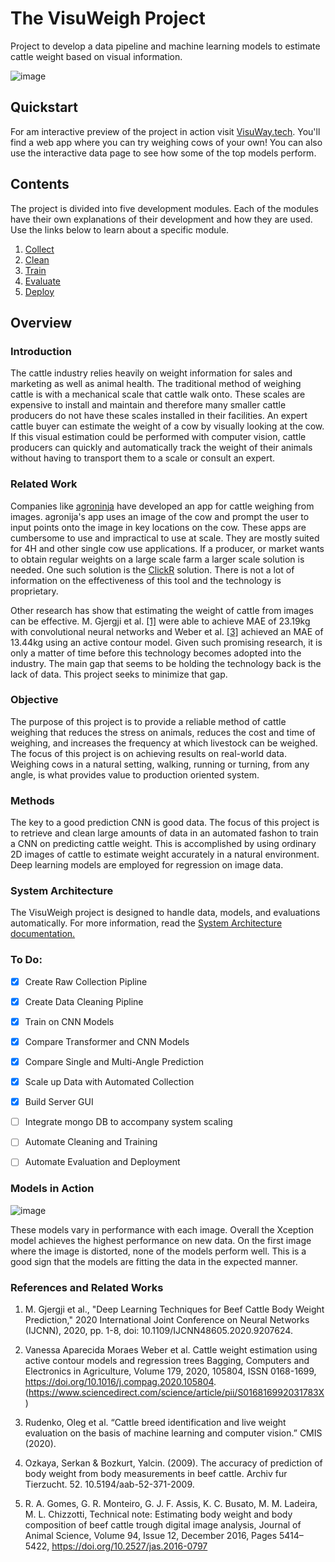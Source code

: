 # The  VisuWeigh Project

Project to develop a data pipeline and machine learning models to estimate cattle weight based on visual information. 

![image](deployment/assets/demo.gif)

## Quickstart 

For am interactive preview of the project in action visit [VisuWay.tech](https://visuway.tech).
You'll find a web app where you can try weighing cows of your own! You can also use the 
interactive data page to see how some of the top models perform. 

## Contents

The project is divided into five development modules. Each of the modules have their own explanations 
of their development and how they are used. Use the links below to learn about a specific module. 

1. [Collect](docs/development.md#collect) 
2. [Clean](docs/development.md#clean)
3. [Train](docs/development.md#train)
4. [Evaluate](docs/development.md#evaluate)
5. [Deploy](docs/development.md#deploy)


## Overview

### Introduction 
 The cattle industry relies heavily on weight information for sales and marketing as well as animal health. The traditional method of weighing cattle is with a mechanical scale that cattle walk onto. These scales are expensive to install and maintain and therefore many smaller cattle producers do not have these scales installed in their facilities. 
 An expert cattle buyer can estimate the weight of a cow by visually looking at the cow. If this visual estimation could be performed with computer vision, cattle producers can quickly and automatically track the weight of their animals without having to transport them to a scale or consult an expert. 
 
### Related Work
Companies like [agroninja](https://agroninja.com/) have developed an app for cattle weighing from images. agronija's app uses 
an image of the cow and prompt the user to input points onto the image in key locations on the cow. These apps are 
cumbersome to use and impractical to use at scale. They are mostly suited for 4H and other single cow use applications. 
If a producer, or market wants to obtain regular weights on a large scale farm a larger scale solution is needed. 
One such solution is the [ClickR](https://clicrweight.com/) solution. There is not a lot of information on the 
effectiveness of this tool and the technology is proprietary. 

Other research has show that estimating the weight of cattle from images can be effective. 
M. Gjergji et al. [[1]](#references-and-related-works) were able to achieve MAE of 23.19kg with convolutional neural 
networks and Weber et al. [[3]](#references-and-related-works) achieved an MAE of 13.44kg using an active contour model. 
Given such promising research, it is only a matter of time before this technology becomes adopted into the industry. 
The main gap that seems to be holding the technology back is the lack of data. This project seeks to minimize that gap. 

### Objective
The purpose of this project is to provide a reliable method of cattle weighing that reduces the stress on animals, 
reduces the cost and time of weighing, and increases the frequency at which livestock can be weighed. The focus of this 
project is on achieving results on real-world data. Weighing cows in a natural setting, walking, running or turning, from any
angle, is what provides value to production oriented system.

### Methods
The key to a good prediction CNN is good data. The focus of this project is to retrieve and clean large amounts of data in an automated fashon to train a CNN on predicting cattle weight.
This is accomplished by using ordinary 2D images of cattle to estimate weight accurately in a natural environment. 
Deep learning models are employed for regression on image data. 

### System Architecture
 The VisuWeigh project is designed to handle data, models, and evaluations automatically. For more information, read the [System Architecture documentation.](https://github.com/3DBull/VisuWeigh/blob/main/docs/system_architecture.md)

### To Do:
- [x] Create Raw Collection Pipline 
- [x] Create Data Cleaning Pipline
- [x] Train on CNN Models
- [x] Compare Transformer and CNN Models
- [x] Compare Single and Multi-Angle Prediction
- [x] Scale up Data with Automated Collection
- [x] Build Server GUI
- [ ] Integrate mongo DB to accompany system scaling
- [ ] Automate Cleaning and Training
- [ ] Automate Evaluation and Deployment


### Models in Action

![image](https://user-images.githubusercontent.com/28244647/156103607-91e49917-0ef2-49a9-a644-7e792b2a2cdb.png)

These models vary in performance with each image. Overall the Xception model achieves the highest performance on new data. On the first image where the image is distorted, none of the models perform well. This is a good sign that the models are fitting the data in the expected manner. 


### References and Related Works 
1. M. Gjergji et al., "Deep Learning Techniques for Beef Cattle Body Weight Prediction," 2020 International Joint Conference on Neural Networks (IJCNN), 2020, pp. 1-8, doi: 10.1109/IJCNN48605.2020.9207624.

2. Vanessa Aparecida Moraes Weber et al. Cattle weight estimation using active contour models and regression trees Bagging, Computers and Electronics in Agriculture, Volume 179, 2020, 105804, ISSN 0168-1699, https://doi.org/10.1016/j.compag.2020.105804. (https://www.sciencedirect.com/science/article/pii/S016816992031783X)

3. Rudenko, Oleg et al. “Cattle breed identification and live weight evaluation on the basis of machine learning and computer vision.” CMIS (2020).

4. Ozkaya, Serkan & Bozkurt, Yalcin. (2009). The accuracy of prediction of body weight from body measurements in beef cattle. Archiv fur Tierzucht. 52. 10.5194/aab-52-371-2009.

5. R. A. Gomes, G. R. Monteiro, G. J. F. Assis, K. C. Busato, M. M. Ladeira, M. L. Chizzotti, Technical note: Estimating body weight and body composition of beef cattle trough digital image analysis, Journal of Animal Science, Volume 94, Issue 12, December 2016, Pages 5414–5422, https://doi.org/10.2527/jas.2016-0797